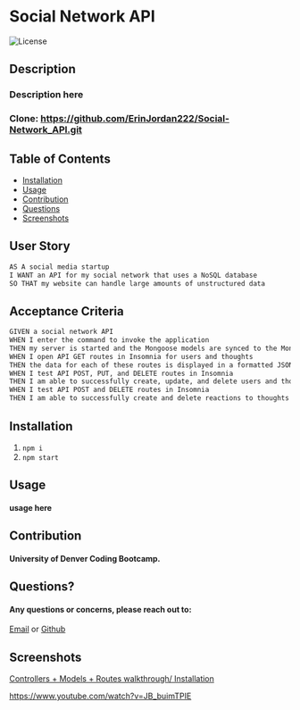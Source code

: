 # Social Network API

![License](https://img.shields.io/badge/License-MIT-blue.svg)

## Description
### Description here
### Clone: https://github.com/ErinJordan222/Social-Network_API.git

## Table of Contents
* [Installation](#installation)
* [Usage](#usage)
* [Contribution](#contribution)
* [Questions](#questions)
* [Screenshots](#screenshots)

## User Story
```md
AS A social media startup
I WANT an API for my social network that uses a NoSQL database
SO THAT my website can handle large amounts of unstructured data
```

## Acceptance Criteria

```md
GIVEN a social network API
WHEN I enter the command to invoke the application
THEN my server is started and the Mongoose models are synced to the MongoDB database
WHEN I open API GET routes in Insomnia for users and thoughts
THEN the data for each of these routes is displayed in a formatted JSON
WHEN I test API POST, PUT, and DELETE routes in Insomnia
THEN I am able to successfully create, update, and delete users and thoughts in my database
WHEN I test API POST and DELETE routes in Insomnia
THEN I am able to successfully create and delete reactions to thoughts and add and remove friends to a user’s friend list
```

## Installation
1. ```npm i```
2. ```npm start```

## Usage
#### usage here

## Contribution
#### University of Denver Coding Bootcamp.

## Questions?
#### Any questions or concerns, please reach out to:
<a href="https://erinjordan2790@gmail.com">Email</a> or <a href="https://github.com/ErinJordan222">Github</a>

## Screenshots
<a href="https://www.youtube.com/watch?v=vjDuQbMkzTY">Controllers + Models + Routes walkthrough/ Installation</a>

https://www.youtube.com/watch?v=JB_buimTPIE